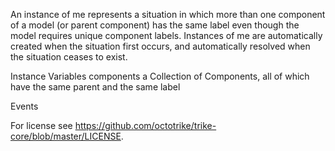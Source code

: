 An instance of me represents a situation in which more than one component of a model (or parent component) has the same label even though the model requires unique component labels.  Instances of me are automatically created when the situation first occurs, and automatically resolved when the situation ceases to exist.

Instance Variables
	components		a Collection of Components, all of which have the same parent and the same label

Events


For license see https://github.com/octotrike/trike-core/blob/master/LICENSE.
